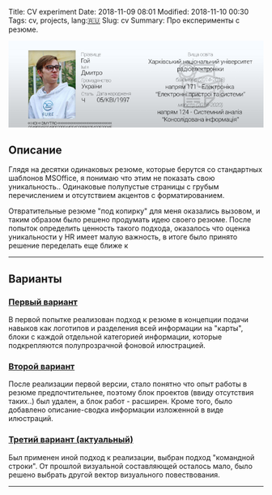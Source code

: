 Title: CV experiment
Date: 2018-11-09 08:01
Modified: 2018-11-10 00:30
Tags: cv, projects, lang:[🇷🇺](ru)
Slug: cv
Summary: Про експерименты с резюме.

![Header for Dmytro Hoi CV article](/images/projects/cv_header.png)

## Описание

Глядя на десятки одинаковых резюме, которые берутся со стандартных шаблонов MSOffice, я понимаю что этим не показать свою уникальность.. Одинаковые полупустые страницы с грубым перечислением и отсутствием акцентов с форматированием.

Отвратительные резюме "под копирку" для меня оказались вызовом, и таким образом было решено продумать идею своего резюме. После попыток определить ценность такого подхода, оказалось что оценка уникальности у HR имеет малую важность, в итоге было принято решение переделать еще ближе к

-----

## Варианты

### [Первый вариант](/pdfs/HoiCV_06-2018.pdf)

В первой попытке реализован подход к резюме в концепции подачи навыков как логотипов и разделения всей информации на "карты", блоки с каждой отдельной категорией информации, которые подкрепляются полупрозрачной фоновой илюстрацией.

### [Второй вариант](/pdfs/HoiCV_10-2018.pdf)

После реализации первой версии, стало понятно что опыт работы в резюме предпочтительнее, поэтому блок проектов (ввиду отсутствия таких..) был удален, а блок работ - расширен. Кроме того, было добавлено описание-сводка информации изложенной в виде илюстраций.

### [Третий вариант (актуальный)](/pdfs/HoiCV_02-2019.pdf)

Был применен иной подход к реализации, выбран подход "командной строки". От прошлой визуальной составляющей осталось мало, было решено выбрать другой вектор визуального повествования.

-----